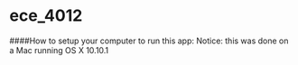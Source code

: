 # ece_4012

####How to setup your computer to run this app: 
Notice: this was done on a Mac running OS X 10.10.1
